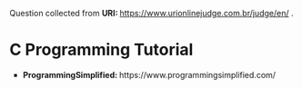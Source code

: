 Question collected from <b> URI: </b> https://www.urionlinejudge.com.br/judge/en/ .

<h1>C Programming Tutorial</h1>

<ul type="square">
	<li> <b> ProgrammingSimplified: </b> https://www.programmingsimplified.com/ </li> 
</ul>
